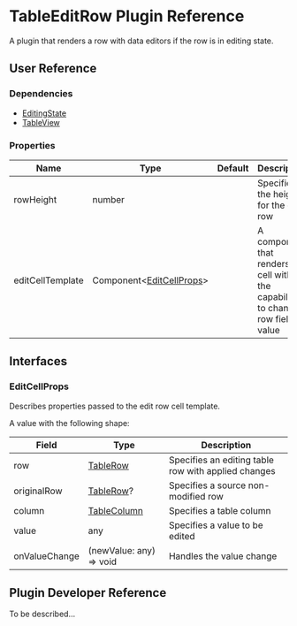 # TableEditRow Plugin Reference

A plugin that renders a row with data editors if the row is in editing state.

## User Reference

### Dependencies

- [EditingState](editing-state.md)
- [TableView](table-view.md)

### Properties

Name | Type | Default | Description
-----|------|---------|------------
rowHeight | number | | Specifies the height for the edit row
editCellTemplate | Component&lt;[EditCellProps](#edit-cell-props)&gt; | | A component that renders a cell with the capability to change a row field value

## Interfaces

### <a name="edit-cell-props"></a>EditCellProps

Describes properties passed to the edit row cell template.

A value with the following shape:

Field | Type | Description
------|------|------------
row | [TableRow](#table-row) | Specifies an editing table row with applied changes
originalRow | [TableRow](#table-row)? | Specifies a source non-modified row
column | [TableColumn](#table-column) | Specifies a table column
value | any | Specifies a value to be edited
onValueChange | (newValue: any) => void | Handles the value change

## Plugin Developer Reference

To be described...
